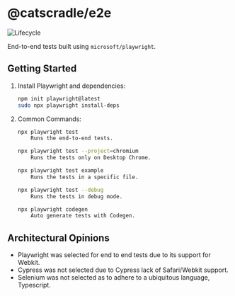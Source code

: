 # @catscradle/e2e

![Lifecycle](https://img.shields.io/badge/lifecycle-unstable-red)

End-to-end tests built using `microsoft/playwright`.

## Getting Started

1. Install Playwright and dependencies:

   ```bash
   npm init playwright@latest
   sudo npx playwright install-deps
   ```

2. Common Commands:

   ```bash
   npx playwright test
       Runs the end-to-end tests.

   npx playwright test --project=chromium
       Runs the tests only on Desktop Chrome.

   npx playwright test example
       Runs the tests in a specific file.

   npx playwright test --debug
       Runs the tests in debug mode.

   npx playwright codegen
       Auto generate tests with Codegen.
   ```

## Architectural Opinions

- Playwright was selected for end to end tests due to its support for Webkit.
- Cypress was not selected due to Cypress lack of Safari/Webkit support.
- Selenium was not selected as to adhere to a ubiquitous language, Typescript.
